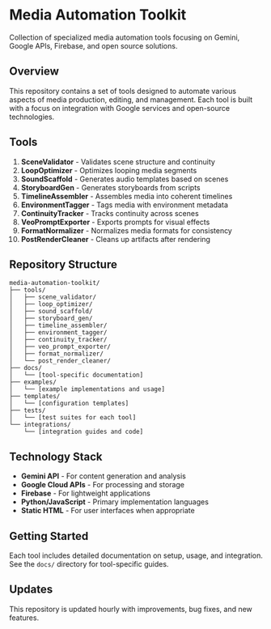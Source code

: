 # Media Automation Toolkit

Collection of specialized media automation tools focusing on Gemini, Google APIs, Firebase, and open source solutions.

## Overview

This repository contains a set of tools designed to automate various aspects of media production, editing, and management. Each tool is built with a focus on integration with Google services and open-source technologies.

## Tools

1. **SceneValidator** - Validates scene structure and continuity
2. **LoopOptimizer** - Optimizes looping media segments
3. **SoundScaffold** - Generates audio templates based on scenes
4. **StoryboardGen** - Generates storyboards from scripts
5. **TimelineAssembler** - Assembles media into coherent timelines
6. **EnvironmentTagger** - Tags media with environment metadata
7. **ContinuityTracker** - Tracks continuity across scenes
8. **VeoPromptExporter** - Exports prompts for visual effects
9. **FormatNormalizer** - Normalizes media formats for consistency
10. **PostRenderCleaner** - Cleans up artifacts after rendering

## Repository Structure

```
media-automation-toolkit/
├── tools/
│   ├── scene_validator/
│   ├── loop_optimizer/
│   ├── sound_scaffold/
│   ├── storyboard_gen/
│   ├── timeline_assembler/
│   ├── environment_tagger/
│   ├── continuity_tracker/
│   ├── veo_prompt_exporter/
│   ├── format_normalizer/
│   └── post_render_cleaner/
├── docs/
│   └── [tool-specific documentation]
├── examples/
│   └── [example implementations and usage]
├── templates/
│   └── [configuration templates]
├── tests/
│   └── [test suites for each tool]
└── integrations/
    └── [integration guides and code]
```

## Technology Stack

- **Gemini API** - For content generation and analysis
- **Google Cloud APIs** - For processing and storage
- **Firebase** - For lightweight applications
- **Python/JavaScript** - Primary implementation languages
- **Static HTML** - For user interfaces when appropriate

## Getting Started

Each tool includes detailed documentation on setup, usage, and integration. See the `docs/` directory for tool-specific guides.

## Updates

This repository is updated hourly with improvements, bug fixes, and new features.